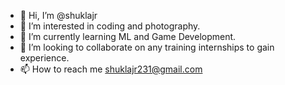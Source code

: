 - 👋 Hi, I’m @shuklajr
- 👀 I’m interested in coding and photography. 
- 🌱 I’m currently learning ML and Game Development.
- 💞️ I’m looking to collaborate on any training internships to gain experience. 
- 📫 How to reach me shuklajr231@gmail.com

<!---
shuklajr/shuklajr is a ✨ special ✨ repository because its `README.md` (this file) appears on your GitHub profile.
You can click the Preview link to take a look at your changes.
--->
